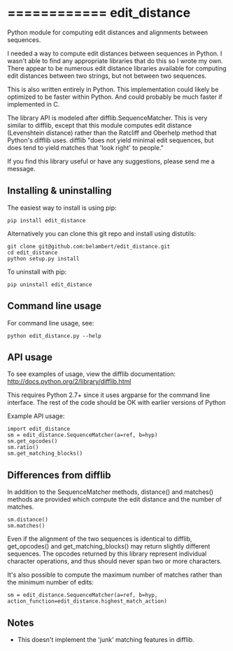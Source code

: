 ============
edit_distance
============

Python module for computing edit distances and alignments between sequences.

I needed a way to compute edit distances between sequences in Python.  I wasn't
able to find any appropriate libraries that do this so I wrote my own.  There
appear to be numerous edit distance libraries available for computing edit
distances between two strings, but not between two sequences.

This is also written entirely in Python.  This implementation could likely be
optimized to be faster within Python.  And could probably be much faster if
implemented in C.

The library API is modeled after difflib.SequenceMatcher.  This is very similar
to difflib, except that this module computes edit distance (Levenshtein distance)
rather than the Ratcliff and Oberhelp method that Python's difflib uses.  difflib
"does not yield minimal edit sequences, but does tend to yield matches that
'look right' to people."

If you find this library useful or have any suggestions, please send me a
message.


Installing & uninstalling
-------------------------

The easiest way to install is using pip:

    pip install edit_distance

Alternatively you can clone this git repo and install using distutils:

    git clone git@github.com:belambert/edit_distance.git
    cd edit_distance
    python setup.py install

To uninstall with pip:

    pip uninstall edit_distance


Command line usage
------------------

For command line usage, see:

    python edit_distance.py --help


API usage
---------

To see examples of usage, view the difflib documentation:
http://docs.python.org/2/library/difflib.html

This requires Python 2.7+ since it uses argparse for the command line interface.  The rest of the code should be OK with earlier versions of Python

Example API usage:

    import edit_distance
    sm = edit_distance.SequenceMatcher(a=ref, b=hyp)
    sm.get_opcodes()
    sm.ratio()
    sm.get_matching_blocks()


Differences from difflib
------------------------

In addition to the SequenceMatcher methods, distance() and matches() methods are provided which compute the edit distance and the number of matches.

    sm.distance()
    sm.matches()

Even if the alignment of the two sequences is identical to difflib, get_opcodes() and get_matching_blocks() may return slightly different sequences.  The opcodes returned by this library represent individual character operations, and thus should never span two or more characters.

It's also possible to compute the maximum number of matches rather than the minimum number of edits:

    sm = edit_distance.SequenceMatcher(a=ref, b=hyp, action_function=edit_distance.highest_match_action)

Notes
-----

 * This doesn't implement the 'junk' matching features in difflib.
